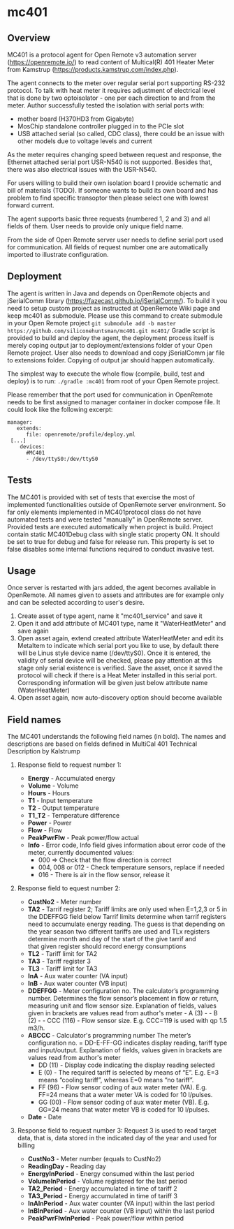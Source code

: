 # mc401
## Overview
MC401 is a protocol agent for Open Remote v3 automation server (https://openremote.io/) to read content of Multical(R) 401 Heater Meter from Kamstrup (https://products.kamstrup.com/index.php). 

The agent connects to the meter over regular serial port supporting RS-232 protocol. To talk with heat meter it requires adjustment of electrical level that is done by two optoisolator - one per each direction to and from the meter. Author successfully tested the isolation with serial ports with:
* mother board (H370HD3 from Gigabyte)
* MosChip standalone controller plugged in to the PCIe slot
* USB attached serial (so called, CDC class), there could be an issue with other models due to voltage levels and current 

As the meter requires changing speed between request and response, the Ethernet attached serial port USR-N540 is not supported. Besides that, there was also electrical issues with the USR-N540.

For users willing to build their own isolation board I provide schematic and bill of materials (TODO). If someone wants to build its own board and has problem to find specific transoptor then please select one with lowest forward current.

The agent supports basic three requests (numbered 1, 2 and 3) and all fields of them. User needs to provide only unique field name.

From the side of Open Remote server user needs to define serial port used for communication. All fields of request number one are automatically imported to illustrate configuration. 

## Deployment
The agent is written in Java and depends on OpenRemote objects and jSerialComm library (https://fazecast.github.io/jSerialComm/). To build it you need to setup custom project as instructed at OpenRemote Wiki page and keep mc401 as submodule. Please use this command to create submodule in your Open Remote project `git submodule add -b master https://github.com/siliconehuntsman/mc401.git mc401/`
Gradle script is provided to build and deploy the agent, the deployment process itself is merely coping output jar to deployment/extensions folder of your Open Remote project. User also needs to download and copy jSerialComm jar file to extensions folder. Copying of output jar should happen automatically.

The simplest way to execute the whole flow (compile, build, test and deploy) is to run: `./gradle :mc401` from root of your Open Remote project.

Please remember that the port used for communication in OpenRemote needs to be first assigned to manager container in docker compose file. It could look like the following excerpt:
``` 
manager:
   extends:
      file: openremote/profile/deploy.yml
 [...]
    devices:
      #MC401
      - /dev/ttyS0:/dev/ttyS0
```    

## Tests
The MC401 is provided with set of tests that exercise the most of implemented functionalities outside of OpenRemote server environment. So far only elements implemented in MC401protocol class do not have automated tests and were tested "manually" in OpenRemote server. Provided tests are executed automatically when project is build. Project contain static MC401Debug class with single static property ON. It should be set to true for debug and false for release run. This property is set to false disables some internal functions required to conduct invasive test.


## Usage
Once server is restarted with jars added, the agent becomes available in OpenRemote. All names given to assets and attributes are for example only and can be selected according to user's desire.
1. Create asset of type agent, name it "mc401_service" and save it
2. Open it and add attribute of MC401 type, name it "WaterHeatMeter" and save again
3. Open asset again, extend created attribute WaterHeatMeter and edit its MetaItem to indicate which serial port you like to use, by default there will be Linus style device name (/dev/ttyS0). Once it is entered, the validity of serial device will be checked, please pay attention at this stage only serial existence is verified. Save the asset, once it saved the protocol will check if there is a Heat Meter installed in this serial port. Corresponding information will be given just below attribute name (WaterHeatMeter)
4. Open asset again, now auto-discovery option should become available

## Field names
The MC401 understands the following field names (in bold). The names and descriptions are based on fields defined in MultiCal 401 Technical Description by Kalstrump
1. Response field to request number 1:
   * **Energy** - Accumulated energy
   * **Volume** - Volume
   * **Hours** - Hours
   * **T1** - Input temperature
   * **T2** - Output temperature
   * **T1_T2** - Temperature difference
   * **Power** - Power
   * **Flow** - Flow
   * **PeakPwrFlw** - Peak power/flow actual
   * **Info** - Error code, Info field gives information about error code of the meter, currently documented values:
     - 000 => Check that the flow direction is correct
     - 004, 008 or 012 - Check temperature sensors, replace if needed
     - 016 - There is air in the flow sensor, release it
     
2. Response field to equest number 2:
   * **CustNo2** - Meter number
   * **TA2** - Tarrif register 2; Tariff limits are only used when E=1,2,3 or 5 in the DDEFFGG field below
            Tarrif limits determine when tarrif registers need to accumulate energy reading.
            The guess is that depending on the year season two different tariffs are used and
            TLx registers determine month and day of the start of the give tarrif and  
            that given register should record energy consumptions
   * **TL2** - Tariff limit for TA2
   * **TA3** - Tariff register 3
   * **TL3** - Tariff limit for TA3
   * **InA** - Aux water counter (VA input)
   * **InB** - Aux water counter (VB input)
   * **DDEFFGG** - Meter configuration no.
        The calculator’s programming number. Determines the flow sensor’s placement in flow or
          return, measuring unit and flow sensor size.
        Explanation of fields, values given in brackets are values read from author's meter
         - A (3)     - 
         - B (2)     -
         - CCC (116) - Flow sensor size. E.g. CCC=119 is used with qp 1.5 m3/h.
   * **ABCCC** - Calculator's programming number
        The meter’s configuration no. = DD-E-FF-GG indicates display reading, tariff type and input/output.
        Explanation of fields, values given in brackets are values read from author's meter
     - DD (11) - Display code indicating the display reading selected
     - E  (0)  - The required tariff is selected by means of “E”. E.g. E=3 means “cooling tariff”, whereas E=0 means “no tariff”.
     - FF (96) - Flow sensor coding of aux water meter (VA). E.g. FF=24 means that a water meter VA is coded for 10 l/pulses.
     - GG (00) - Flow sensor coding of aux water meter (VB). E.g. GG=24 means that water meter VB is coded for 10 l/pulses.
    * **Date** - Date
    
3. Response field to request number 3: Request 3 is used to read target data, that is, data stored in the indicated day of the year and used for billing
   * **CustNo3** - Meter number (equals to CustNo2)
   * **ReadingDay** - Reading day
   * **EnergyInPeriod** - Energy consumed within the last period
   * **VolumeInPeriod** - Volume registered for the last period
   * **TA2_Period** - Energy accumulated in time of tariff 2
   * **TA3_Period** - Energy accumulated in time of tariff 3
   * **InAInPeriod** - Aux water counter (VA input) within the last period
   * **InBInPeriod** - Aux water counter (VB input) within the last period
   * **PeakPwrFlwInPeriod** - Peak power/flow within period

